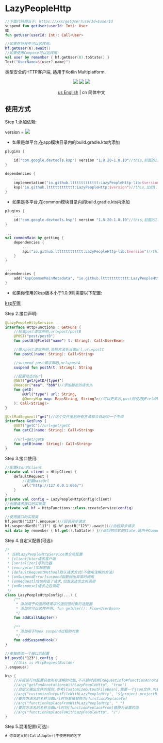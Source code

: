 # LazyPeopleHttp

```kotlin
//下面代码相当于: https://xxx/getUser?userId=$userId
suspend fun getUser(userId: Int): User
或
fun getUser(userId: Int): Call<User>

//如果在协程中可以这样用:
hf.getUser(0).await()
//如果使用Compose可以这样用:
val user by remember { hf.getUser(0).toState() }
Text("UserName=${user?.name}")
```

类型安全的HTTP客户端, 适用于Kotlin Multiplatform.

<p align="center">
<img src="https://img.shields.io/badge/Kotlin-Multiplatform-%237f52ff?logo=kotlin">
<img src="https://img.shields.io/badge/license-Apache%202-blue.svg?maxAge=2592000">
<img src="https://img.shields.io/maven-central/v/io.github.ltttttttttttt/LazyPeopleHttp"/>
</p>

<div align="center"><a href="https://github.com/ltttttttttttt/LazyPeopleHttp/blob/main/README.md">us English</a> | cn 简体中文</div>

## 使用方式

Step 1.添加依赖:

version
= [![](https://img.shields.io/maven-central/v/io.github.ltttttttttttt/LazyPeopleHttp)](https://repo1.maven.org/maven2/io/github/ltttttttttttt/LazyPeopleHttp/)

* 如果是单平台,在app模块目录内的build.gradle.kts内添加

```kotlin
plugins {
    ...
    id("com.google.devtools.ksp") version "1.8.20-1.0.10"//this,前面的1.8.20对应你的kotlin版本,更多版本参考: https://github.com/google/ksp/releases
}

dependencies {
    ...
    implementation("io.github.ltttttttttttt:LazyPeopleHttp-lib:$version")//this,比如1.1.1
    ksp("io.github.ltttttttttttt:LazyPeopleHttp:$version")//this,比如1.1.1
}
```

* 如果是多平台,在common模块目录内的build.gradle.kts内添加

```kotlin
plugins {
    ...
    id("com.google.devtools.ksp") version "1.8.20-1.0.10"//this,前面的1.8.20对应你的kotlin版本,更多版本参考: https://github.com/google/ksp/releases
}

...
val commonMain by getting {
    dependencies {
        ...
        api("io.github.ltttttttttttt:LazyPeopleHttp-lib:$version")//this,比如1.1.1
    }
}

...
dependencies {
    add("kspCommonMainMetadata", "io.github.ltttttttttttt:LazyPeopleHttp:$version")
}
```

* 如果你使用的ksp版本小于1.0.9则需要以下配置:

<a href="https://github.com/ltttttttttttt/Buff/blob/main/README_KSP_SRC_CN.md">ksp配置</a>

Step 2.接口声明:

```kotlin
@LazyPeopleHttpService
interface HttpFunctions : GetFuns {
    //标准post请求声明,url=post/postB
    @POST("post/postB")
    fun postB(@Field("name") t: String): Call<UserBean>

    //懒人post请求声明,会把方法名当做url,url=postC
    fun postC(name: String): Call<String>

    //suspend post请求声明,url=postA
    suspend fun postA(t: String): String

    //配置动态的url
    @GET("get/getD/{type}")
    @Header("aaa", "bbb")//添加静态的请求头
    fun getD(
        @Url("type") url: String,
        @QueryMap map: Map<String, String?>//可以更灵活,post则使用@FieldMap,
    ): Call<String?>
}

@UrlMidSegment("get")//这个文件里的所有方法都会自动加一个中缀
interface GetFuns {
    @GET("getC")//url=get/getC
    fun getC2(name: String): Call<String>
    
    //url=get/getB
    fun getB(name: String): Call<String>
}
```

Step 3.接口使用:

```kotlin
//配置ktor的client
private val client = HttpClient {
    defaultRequest {
        //配置baseUrl
        url("http://127.0.0.1:666/")
    }
}
private val config = LazyPeopleHttpConfig(client)
//创建请求接口的实现类
private val hf = HttpFunctions::class.createService(config)

//使用接口的实现类
hf.postB("123").enqueue()//回调异步请求
hf.suspendGetB("111") 或 hf.postB("123").await()//协程异步请求
val data by remember { hf.get().toState() }//返回响应式的State,适用于Compose
```

Step 4.自定义配置(可选):

```kotlin
/*
 * 当前LazyPeopleHttpService类全局配置
 * [client]ktor请求客户端
 * [serializer]序列化器
 * [encryptor]加解密器
 * [defaultRequestMethod]默认请求方式(不使用注解的方法)
 * [onSuspendError]suspend函数抛出异常时调用
 * [onRequest]成功构造了请求,但发送请求之前调用
 * [onResponse]请求之后调用
 */
class LazyPeopleHttpConfig(...) {
    /**
     * 添加用于构造网络请求的返回值对象的适配器
     * 添加完可以这样声明: fun getUser(): Flow<UserBean>
     */
    fun addCallAdapter()
    
    /**
     * 添加用于hook suspend过程的对象
     */
    fun addSuspendHook()
}

//单独修改一个接口的配置
hf.postB("123").config {
    //this is HttpRequestBuilder
}.enqueue()

ksp {
    //开启运行时配置获取所有注解的功能,不开启时调用[RequestInfo#functionAnnotations]始终返回null
    //arg("getFunAnnotationsWithLazyPeopleHttp", "true")
    //自定义输出文件的规则,参考[CustomizeOutputFileBean],需要一个json文件,内容是List<CustomizeOutputFile>
    //arg("customizeOutputFileWithLazyPeopleHttp", "${project.projectDir.absoluteFile}/customizeOutputFile.json")
    //要将方法名的名称当做url时将某值替换为[functionReplaceTo]
    //arg("functionReplaceFromWithLazyPeopleHttp", "_")
    //要将方法名的名称当做url时将[functionReplaceFrom]替换为设置的值
    //arg("functionReplaceToWithLazyPeopleHttp", "/")
}
```

Step 5.混淆配置(可选):

```kotlin
# 你自定义的[CallAdapter]中使用到的名字
```

